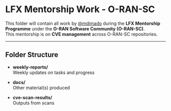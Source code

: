 # LFX Mentorship Work - O-RAN-SC

This folder will contain all work by [@mdimado](https://github.com/mdimado) during the **LFX Mentorship Programme** under the **O-RAN Software Community (O-RAN-SC)**.  
This mentorship is on **CVE management** across O-RAN-SC repositories.

---

## Folder Structure

- **weekly-reports/**  
  Weekly updates on tasks and progress

- **docs/**  
  Other material(s) produced

- **cve-scan-results/**  
  Outputs from scans


